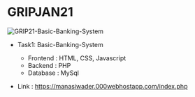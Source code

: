 # GRIPJAN21

![GRIP21-Basic-Banking-System](https://socialify.git.ci/WaderManasi/GRIP21-Basic-Banking-System/image?description=1&issues=1&language=1&owner=1&stargazers=1&theme=Dark)

- Task1: Basic-Banking-System
  - Frontend : HTML, CSS, Javascript
  - Backend : PHP
  - Database : MySql
  
- Link : https://manasiwader.000webhostapp.com/index.php
